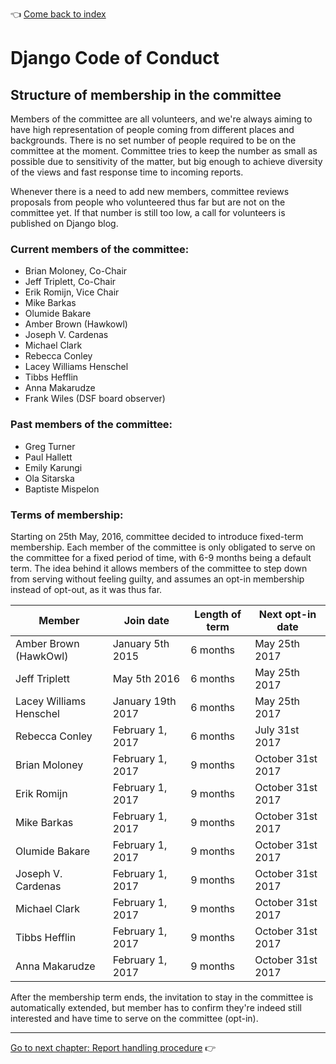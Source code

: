 :point_left: [Come back to index](README.md)

# Django Code of Conduct

## Structure of membership in the committee

Members of the committee are all volunteers, and we're always aiming to have
high representation of people coming from different places and backgrounds.
There is no set number of people required to be on the committee at the moment.
Committee tries to keep the number as small as possible due to sensitivity of
the matter, but big enough to achieve diversity of the views and fast response
time to incoming reports.

Whenever there is a need to add new members, committee reviews proposals from
people who volunteered thus far but are not on the committee yet. If that
number is still too low, a call for volunteers is published on Django blog.

### Current members of the committee:

- Brian Moloney, Co-Chair
- Jeff Triplett, Co-Chair
- Erik Romijn, Vice Chair
- Mike Barkas
- Olumide Bakare
- Amber Brown (Hawkowl)
- Joseph V. Cardenas
- Michael Clark
- Rebecca Conley
- Lacey Williams Henschel
- Tibbs Hefflin
- Anna Makarudze
- Frank Wiles (DSF board observer)

### Past members of the committee:

- Greg Turner
- Paul Hallett
- Emily Karungi
- Ola Sitarska
- Baptiste Mispelon

### Terms of membership:

Starting on 25th May, 2016, committee decided to introduce fixed-term
membership. Each member of the committee is only obligated to serve on the
committee for a fixed period of time, with 6-9 months being a default term. The
idea behind it allows members of the committee to step down from serving
without feeling guilty, and assumes an opt-in membership instead of opt-out, as
it was thus far.

| Member                  | Join date         | Length of term | Next opt-in date   |
| ----------------------- | ----------------- | -------------- | ------------------ |
| Amber Brown (HawkOwl)   | January 5th 2015  | 6 months       | May 25th 2017      |
| Jeff Triplett           | May 5th 2016      | 6 months       | May 25th 2017      |
| Lacey Williams Henschel | January 19th 2017 | 6 months       | May 25th 2017      |
| Rebecca Conley          | February 1, 2017  | 6 months       | July 31st 2017     |
| Brian Moloney           | February 1, 2017  | 9 months       | October 31st 2017  |
| Erik Romijn             | February 1, 2017  | 9 months       | October 31st 2017  |
| Mike Barkas             | February 1, 2017  | 9 months       | October 31st 2017  |
| Olumide Bakare          | February 1, 2017  | 9 months       | October 31st 2017  |
| Joseph V. Cardenas      | February 1, 2017  | 9 months       | October 31st 2017  |
| Michael Clark           | February 1, 2017  | 9 months       | October 31st 2017  |
| Tibbs Hefflin           | February 1, 2017  | 9 months       | October 31st 2017  |
| Anna Makarudze          | February 1, 2017  | 9 months       | October 31st 2017  |

After the membership term ends, the invitation to stay in the committee is
automatically extended, but member has to confirm they're indeed still
interested and have time to serve on the committee (opt-in).

----

[Go to next chapter: Report handling procedure](reports.md) :point_right:
